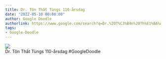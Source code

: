 ```yaml
---
title: Dr. Tôn Thất Tùngs 110-årsdag
date: "2022-05-10 00:00:00"
author: Google Doodle
authorlink: https://www.google.com/search?q=Dr.%20T%C3%B4n%20Th%E1%BA%A5t%20T%C3%B9ngs%20110-%C3%A5rsdag
tags:
- Google-Doodle
---
```

<img src="https://www.google.com/logos/doodles/2022/dr-ton-that-tungs-110th-birthday-6753651837109406.2-l.png" referrerpolicy="no-referrer"><br>Dr. Tôn Thất Tùngs 110-årsdag #GoogleDoodle
